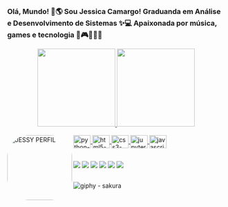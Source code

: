 ### Olá, Mundo! 👋🌎 Sou Jessica Camargo! Graduanda em Análise e Desenvolvimento de Sistemas ✨💻 Apaixonada por música, games e tecnologia 🎸🎮👩🏻‍💻

<div align="center">
  <a href="https://github.com/xJessicaCamargo">
  <img height="180em" src="https://github-readme-stats.vercel.app/api?username=xJessicaCamargo&show_icons=true&theme=material-palenight&include_all_commits=true&count_private=true"/>
  <img height="180em" src="https://github-readme-stats.vercel.app/api/top-langs/?username=xJessicaCamargo&layout=compact&langs_count=7&theme=material-palenight"/>
</div>
 
<div style="display: inline_block"><br>
   <img align="left" alt="JESSY PERFIL" height="150" style="border-radius:50px;" 
  src="https://instagram.fbhz2-1.fna.fbcdn.net/v/t51.2885-19/308354189_822515018751049_2353100337429495350_n.jpg?stp=dst-jpg_s150x150&_nc_ht=instagram.fbhz2-1.fna.fbcdn.net&_nc_cat=101&_nc_ohc=n_1i4O8U-6EAX-2RkzY&tn=CzD5dXDfmLH2Q6IO&edm=ACWDqb8BAAAA&ccb=7-5&oh=00_AT9iOy0kSoK1RPnWXbgQDEStUywSKAZRdMZay7KlP6Wp7g&oe=633A23D4&_nc_sid=1527a3">
  
  <img align="center" alt="python-original-JESS" height="30" width="40" src="https://cdn.jsdelivr.net/gh/devicons/devicon/icons/python/python-original.svg">
  <img align="center" alt="html5-plain-wordmark-JESS" height="30" width="40" src="https://cdn.jsdelivr.net/gh/devicons/devicon/icons/html5/html5-plain-wordmark.svg">
  <img align="center" alt="css3-plain-wordmark-JESS" height="30" width="40" src="https://cdn.jsdelivr.net/gh/devicons/devicon/icons/css3/css3-plain-wordmark.svg">
  <img align="center" alt="jupyter-original-wordmark-JESS" height="30" width="40" src="https://cdn.jsdelivr.net/gh/devicons/devicon/icons/jupyter/jupyter-original-wordmark.svg">
  <img align="center" alt="javascript-original-JESS" height="30" width="40" src="https://cdn.jsdelivr.net/gh/devicons/devicon/icons/javascript/javascript-original.svg">
</div>
  
  ##
 
<div> 
  <a href="https://www.linkedin.com/in/jessica-camargo0/" target="_blank"><img src="https://img.shields.io/badge/-LinkedIn-%230077B5?style=for-the-badge&logo=linkedin&logoColor=white" target="_blank"></a> 
  <a href="https://www.instagram.com/jessicabcamargo/" target="_blank"><img src="https://img.shields.io/badge/-Instagram-%23E4405F?style=for-the-badge&logo=instagram&logoColor=white" target="_blank"></a>
 	<a href="https://www.twitch.tv/jessicajonesj" target="_blank"><img src="https://img.shields.io/badge/Twitch-9146FF?style=for-the-badge&logo=twitch&logoColor=white"></a> 
  <a href = "mailto:jessicabcamargo@yahoo.com.br"><img src="https://img.shields.io/badge/-Gmail-%23333?style=for-the-badge&logo=gmail&logoColor=white" target="_blank"></a>
  <a href="https://www.deezer.com/br/profile/2764556482/loved" target="_blank"><img src="https://img.shields.io/badge/Deezer-FEAA2D?style=for-the-badge&logo=deezer&logoColor=white"></a> 
  <a href="https://www.youtube.com/channel/UCVw-xhVDRuwzfqrr_bD84Yg" target="_blank"><img src="https://img.shields.io/badge/YouTube-FF0000?style=for-the-badge&logo=youtube&logoColor=white" target="_blank"></a>
</div>

 ##
 
 ![giphy - sakura](https://user-images.githubusercontent.com/103798577/192622401-27112c9f-40a9-410f-8eb0-ed859f32dc6c.gif)

 
